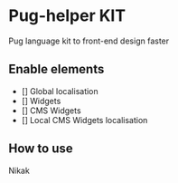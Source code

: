 # Pug-helper KIT
Pug language kit to front-end design faster
## Enable elements
- [] Global localisation
- [] Widgets
- [] CMS Widgets
- [] Local CMS Widgets localisation
## How to use
Nikak